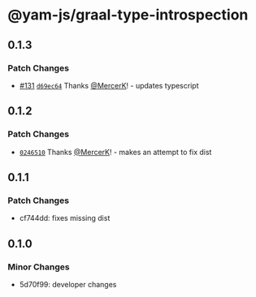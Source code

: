 # @yam-js/graal-type-introspection

## 0.1.3

### Patch Changes

- [#131](https://github.com/Yam-JS/YamJS/pull/131) [`d69ec64`](https://github.com/Yam-JS/YamJS/commit/d69ec64f48872b1225eb4e394c71acb0c8fd20f5) Thanks [@MercerK](https://github.com/MercerK)! - updates typescript

## 0.1.2

### Patch Changes

- [`0246510`](https://github.com/Yam-JS/YamJS/commit/0246510b20eba5626a1687969d078fca3763d318) Thanks [@MercerK](https://github.com/MercerK)! - makes an attempt to fix dist

## 0.1.1

### Patch Changes

- cf744dd: fixes missing dist

## 0.1.0

### Minor Changes

- 5d70f99: developer changes
